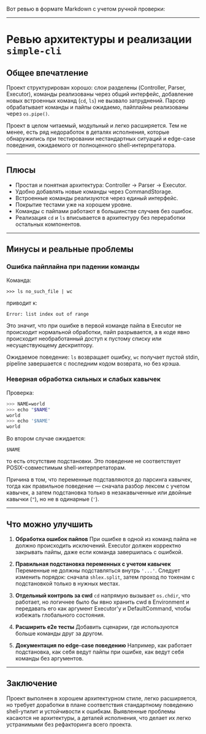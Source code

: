 Вот ревью в формате Markdown с учетом ручной проверки:

---

# Ревью архитектуры и реализации `simple-cli`

## Общее впечатление

Проект структурирован хорошо: слои разделены (Controller, Parser, Executor), команды реализованы через общий интерфейс, добавление новых встроенных команд (`cd`, `ls`) не вызвало затруднений. Парсер обрабатывает команды и пайпы ожидаемо, пайплайны реализованы через `os.pipe()`.

Проект в целом читаемый, модульный и легко расширяется. Тем не менее, есть ряд недоработок в деталях исполнения, которые обнаружились при тестировании нестандартных ситуаций и edge-case поведения, ожидаемого от полноценного shell-интерпретатора.

---

## Плюсы

* Простая и понятная архитектура: Controller → Parser → Executor.
* Удобно добавлять новые команды через CommandStorage.
* Встроенные команды реализуются через единый интерфейс.
* Покрытие тестами уже на хорошем уровне.
* Команды с пайпами работают в большинстве случаев без ошибок.
* Реализация `cd` и `ls` вписывается в архитектуру без переработки остальных компонентов.

---

## Минусы и реальные проблемы

### Ошибка пайплайна при падении команды

Команда:

```
>>> ls no_such_file | wc
```

приводит к:

```
Error: list index out of range
```

Это значит, что при ошибке в первой команде пайпа в Executor не происходит нормальной обработки, пайп разрывается, а в коде явно происходит необработанный доступ к пустому списку или несуществующему дескриптору.

Ожидаемое поведение: `ls` возвращает ошибку, `wc` получает пустой stdin, pipeline завершается с последним кодом возврата, но без крэша.

### Неверная обработка сильных и слабых кавычек

Проверка:

```bash
>>> NAME=world
>>> echo "$NAME"
world
>>> echo '$NAME'
world
```

Во втором случае ожидается:

```
$NAME
```

то есть отсутствие подстановки. Это поведение не соответствует POSIX-совместимым shell-интерпретаторам.

Причина в том, что переменные подставляются до парсинга кавычек, тогда как правильное поведение — сначала разбор лексем с учетом кавычек, а затем подстановка только в незакавыченные или двойные кавычки (`"`), но не в одинарные (`'`).

---

## Что можно улучшить

1. **Обработка ошибок пайпов**
   При ошибке в одной из команд пайпа не должно происходить исключений. Executor должен корректно закрывать пайпы, даже если команда завершилась с ошибкой.

2. **Правильная подстановка переменных с учетом кавычек**
   Переменные не должны подставляться внутрь `'...'`. Следует изменить порядок: сначала `shlex.split`, затем проход по токенам с подстановкой только в нужных местах.

3. **Отдельный контроль за cwd**
   `cd` напрямую вызывает `os.chdir`, что работает, но логичнее было бы явно хранить cwd в Environment и передавать его как аргумент Executor'у и DefaultCommand, чтобы избежать глобального состояния.

4. **Расширить e2e тесты**
   Добавить сценарии, где используются больше команды друг за другом.

5. **Документация по edge-case поведению**
   Например, как работает подстановка, как себя ведут пайпы при ошибке, как ведут себя команды без аргументов.

---

## Заключение

Проект выполнен в хорошем архитектурном стиле, легко расширяется, но требует доработки в плане соответствия стандартному поведению shell-утилит и устойчивости к ошибкам. Выявленные проблемы касаются не архитектуры, а деталей исполнения, что делает их легко устранимыми без рефакторинга всего проекта.
